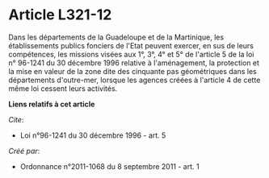 # Article L321-12

Dans les départements de la Guadeloupe et de la Martinique, les établissements publics fonciers de l'Etat peuvent exercer, en
sus de leurs compétences, les missions visées aux 1°, 3°, 4° et 5° de l'article 5 de la loi n° 96-1241 du 30 décembre 1996
relative à l'aménagement, la protection et la mise en valeur de la zone dite des cinquante pas géométriques dans les
départements d'outre-mer, lorsque les agences créées à l'article 4 de cette même loi cessent leurs activités.

**Liens relatifs à cet article**

_Cite_:

  - Loi n°96-1241 du 30 décembre 1996 - art. 5

_Créé par_:

  - Ordonnance n°2011-1068 du 8 septembre 2011 - art. 1
